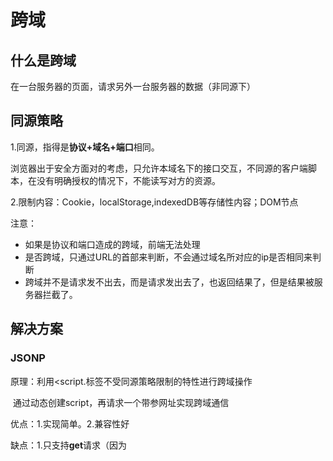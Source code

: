 # 跨域

## 什么是跨域

在一台服务器的页面，请求另外一台服务器的数据（非同源下）

## 同源策略

1.同源，指得是**协议+域名+端口**相同。

浏览器出于安全方面对的考虑，只允许本域名下的接口交互，不同源的客户端脚本，在没有明确授权的情况下，不能读写对方的资源。

2.限制内容：Cookie，localStorage,indexedDB等存储性内容；DOM节点

注意：

- 如果是协议和端口造成的跨域，前端无法处理
- 是否跨域，只通过URL的首部来判断，不会通过域名所对应的ip是否相同来判断
- 跨域并不是请求发不出去，而是请求发出去了，也返回结果了，但是结果被服务器拦截了。

## 解决方案

### JSONP

原理：利用<script.标签不受同源策略限制的特性进行跨域操作

​             通过动态创建script，再请求一个带参网址实现跨域通信

优点：1.实现简单。2.兼容性好

缺点：1.只支持**get**请求（因为<script>标签只能get）

​              2.可能受到XSS攻击

​              3.需要服务器端配合JSONP进行一定的改造

实现流程：

1. 声明一个回调函数，将回调函数名作为参数传递给跨域请求的服务器，函数形参为要获取的数据
2. 创建一个script标签，跨域请求地址作为script标签的src属性值
3. 服务器收到请求后取出参数和回调函数名，将对应的数据作为回调函数的参数返回给客户端调用回调函数

```js
function jsonp({url,params,callback}){
    return new Promise((resolve,reject)=>{
        let script=document.createElement('script')  //创建script标签
        params=JSON.parse(JSON.stringify(params));
        let arrs=[];
        for(let key in params){
            arrs.push(`S{key}=${params[key]}`);
        }
        arrs.push(`callback=${callback}`);
        script.src=`${url} ? ${arrs.join('&')}`;
        document.body.appendChild(script);
        window[callback]=function(data){
            resolve(data);
            document.body.removeChild(script)
        }
    })
}
//前端调用
jsonp({
    url:'http://localhost:3000/say',
    params:{
        wd:'I love you'
    },
    callback:'show'
}).then(data=>{
    console.log(data)
})
```

### CROS 跨域资源共享

CORS是目前主流的跨域解决方案，它使用额外的HTTP头来告诉浏览器，让运行在一个origin(domain)上的web应用被准许访问来自不同源服务器上的指定资源。

cros 需要浏览器和后端同时支持。

服务端设置Access-Control-Allow-Origin 就可以开启CORS

- 简单请求

  1. GET，HEAD，POST

  2. Content-Type为：text/plain,multipart/form-data,application/x-www-urlencoded

- 复杂请求

  **复杂请求跨域在正式通信前会先发送一个OPTIONS请求---“预检”请求，确认后端是否允许跨域**

  1. Access-Control-Allow-Origin 设置哪个请求源可以访问
  2. Access-Control-Allow-Headers 允许携带哪个头访问
  3. Access-Control-Allow-Methods 允许哪个方法访问
  4. Access-Control-Allow-Credentials 允许携带cookie
  5. Access-Control-Max-Age 预检的存活时间
  6. Access-Control-Expose-Headers 允许返回的头，把响应头暴露出去个前端

### postMessage

postMessage 是 HTML5  XMLHttRequest Level2中的API，允许来自不同源的脚本采用异步的方式进行优先的通信，可以实现跨文本档、多窗口、跨域消息传递

### node中间件代理

实现原理：同源策略是浏览器需要遵循的标准，而如果是服务器向服务器请求就不遵循此标准

1.接收客户端请求

2.将请求转发给服务器

3.拿到服务器响应数据

4.将响应转发给客户端

### websocket 

因为websocket是一种双向通信协议，建立连接后，客户端和服务端都能主动向对方发送或接收请求，连接建立好后，客户端和服务端之间的双向通信就和HTTP无关，因此可以跨域

### Nginx反向代理

所有的客户端的请求都必须经过nginx的处理，nginx作为代理服务器再将请求转发给node或者java服务，这样就规避的同源策略


